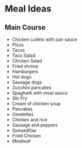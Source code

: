 # Meal Ideas

## Main Course
- Chicken cutlets with pan sauce
- Pizza
- Tacos
- Taco Salad
- Chicken Salad
- Fried shrimp
- Hamburgers
- Hot dogs
- Sausage dogs
- Zucchini pancakes
- Spaghetti with meat sauce
- Stir Fry
- Cream of chicken soup
- Pancakes
- Omelettes
- Chicken and rice
- Sausage and peppers
- Quesadillas
- Fried Chicken
- Meatloaf